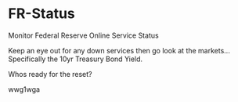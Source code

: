 # FR-Status
Monitor Federal Reserve Online Service Status

Keep an eye out for any down services then go look at the markets... Specifically the 10yr Treasury Bond Yield.

Whos ready for the reset?

wwg1wga
